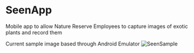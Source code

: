 # SeenApp
Mobile app to allow Nature Reserve Employees to capture images of exotic plants and record them

Current sample image based through Android Emulator
![SeenSample](https://user-images.githubusercontent.com/31957827/145415003-c3d73f45-3858-4cd0-83ea-a1abb0b50d7f.PNG)
